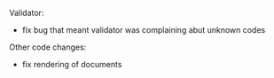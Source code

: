 Validator:

* fix bug that meant validator was complaining abut unknown codes 

Other code changes:

* fix rendering of documents